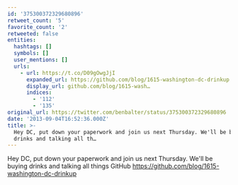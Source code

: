 ```yaml
---
id: '375300372329680896'
retweet_count: '5'
favorite_count: '2'
retweeted: false
entities:
  hashtags: []
  symbols: []
  user_mentions: []
  urls:
    - url: https://t.co/D09gOwgJjI
      expanded_url: https://github.com/blog/1615-washington-dc-drinkup
      display_url: github.com/blog/1615-wash…
      indices:
        - '112'
        - '135'
original_url: https://twitter.com/benbalter/status/375300372329680896
date: '2013-09-04T16:52:36.000Z'
title: >-
  Hey DC, put down your paperwork and join us next Thursday. We'll be buying
  drinks and talking all th…
---
```


Hey DC, put down your paperwork and join us next Thursday. We'll be buying drinks and talking all things GitHub https://github.com/blog/1615-washington-dc-drinkup